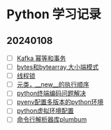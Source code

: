# Python 学习记录

## 20240108

- [ ] [Kafka 幂等和事务](https://blog.csdn.net/qq_45038038/article/details/134867775)
- [ ] [bytes和bytearray,大小端模式](https://blog.csdn.net/u013008795/article/details/88945733)
- [ ] [线程锁](https://z.itpub.net/article/detail/DE03B9C2CC0ECD3366C7ADCDE9550CE6)
- [ ] [元类，__new__的执行顺序](https://blog.csdn.net/weixin_43988680/article/details/123903473)
- [ ] [python终端编码问题解决](https://www.zybuluo.com/wzhang1117/note/803061)
- [ ] [pyenv配置多版本的python环境](https://blog.51cto.com/u_14320361/2488888)
- [ ] [python虚拟环境配置](https://www.jianshu.com/p/8aaf2525fa80)
- [ ] [命令行解析器库plumbum](https://www.jianshu.com/p/e13fd0c38acf)
